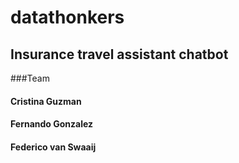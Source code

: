 # datathonkers

## Insurance travel assistant chatbot

###Team
#### Cristina Guzman
#### Fernando Gonzalez
#### Federico van Swaaij

